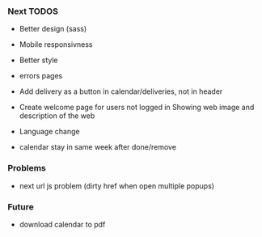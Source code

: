 ### Next TODOS
* Better design (sass) 
* Mobile responsivness
* Better style
* errors pages

* Add delivery as a button in calendar/deliveries, not in header
* Create welcome page for users not logged in Showing web image and description of the web
* Language change
* calendar stay in same week after done/remove

### Problems

* next url js problem (dirty href when open multiple popups)

### Future
* download calendar to pdf
